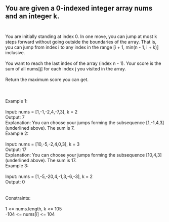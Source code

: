 ## You are given a 0-indexed integer array nums and an integer k. <br> <br> 
You are initially standing at index 0. In one move, you can jump at most k steps forward without going outside the boundaries of the array. That is, you can jump from index i to any index in the range [i + 1, min(n - 1, i + k)] inclusive. <br> <br> 
You want to reach the last index of the array (index n - 1). Your score is the sum of all nums[j] for each index j you visited in the array. <br> <br> 
Return the maximum score you can get. <br> <br> <br> <br> 
Example 1: <br> <br> 
Input: nums = [1,-1,-2,4,-7,3], k = 2 <br> 
Output: 7 <br> 
Explanation: You can choose your jumps forming the subsequence [1,-1,4,3] (underlined above). The sum is 7. <br> 
Example 2: <br> <br> 
Input: nums = [10,-5,-2,4,0,3], k = 3 <br> 
Output: 17 <br> 
Explanation: You can choose your jumps forming the subsequence [10,4,3] (underlined above). The sum is 17. <br> 
Example 3: <br> <br> 
Input: nums = [1,-5,-20,4,-1,3,-6,-3], k = 2 <br> 
Output: 0 <br> <br> <br> 
Constraints: <br> <br> 
1 <= nums.length, k <= 105 <br> 
-104 <= nums[i] <= 104 <br> 
